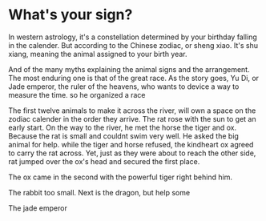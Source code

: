 
# What's your sign?
In western astrology, it's a constellation determined by your birthday falling in the calender.
But according to the Chinese zodiac, or sheng xiao.
It's shu xiang, meaning the animal assigned to your birth year.

And of the many myths explaining the animal signs and the arrangement. The most enduring one is that of the great race.
As the story goes, Yu Di, or Jade emperor, the ruler of the heavens, who wants to device a way to measure the time. so he organized a race

The first twelve animals to make it across the river, will own a space on the zodiac calender in the order they arrive.
The rat rose with the sun to get an early start.
On the way to the river, he met the horse the tiger and ox. Because the rat is small and couldnt swim very well. He asked the big animal for help. while the tiger and horse refused, the kindheart ox agreed to carry the rat across.
Yet, just as they were about to reach the other side, rat jumped over the ox's head and secured the first place.

The ox came in the second with the powerful tiger right behind him.

The rabbit too small.
Next is the dragon, but help some

The jade emperor 
